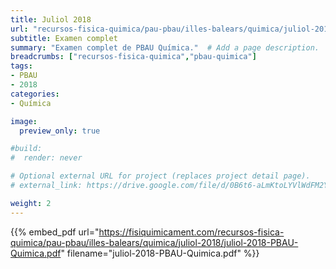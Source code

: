 ```yaml
---
title: Juliol 2018
url: "recursos-fisica-quimica/pau-pbau/illes-balears/quimica/juliol-2018"
subtitle: Examen complet
summary: "Examen complet de PBAU Química."  # Add a page description.
breadcrumbs: ["recursos-fisica-quimica","pbau-quimica"]
tags:
- PBAU
- 2018
categories:
- Química

image:
  preview_only: true

#build:
#  render: never

# Optional external URL for project (replaces project detail page).
# external_link: https://drive.google.com/file/d/0B6t6-aLmKtoLYVlWdFM2Ym5fV28/view

weight: 2
---
```


{{% embed_pdf url="https://fisiquimicament.com/recursos-fisica-quimica/pau-pbau/illes-balears/quimica/juliol-2018/juliol-2018-PBAU-Quimica.pdf" filename="juliol-2018-PBAU-Quimica.pdf" %}}